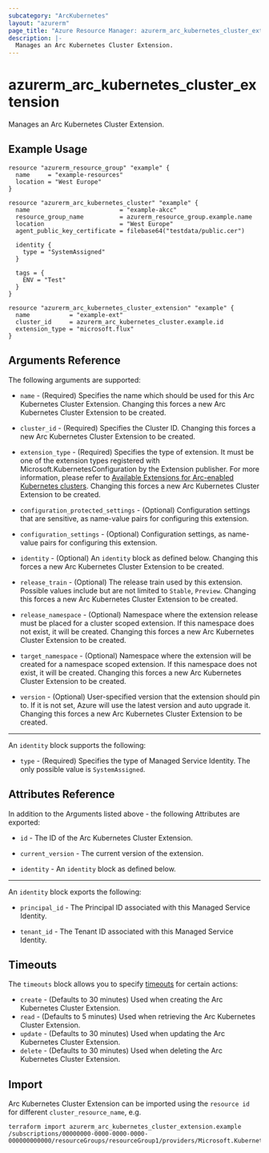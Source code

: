 ```yaml
---
subcategory: "ArcKubernetes"
layout: "azurerm"
page_title: "Azure Resource Manager: azurerm_arc_kubernetes_cluster_extension"
description: |-
  Manages an Arc Kubernetes Cluster Extension.
---
```


# azurerm_arc_kubernetes_cluster_extension

Manages an Arc Kubernetes Cluster Extension.

## Example Usage

```hcl
resource "azurerm_resource_group" "example" {
  name     = "example-resources"
  location = "West Europe"
}

resource "azurerm_arc_kubernetes_cluster" "example" {
  name                         = "example-akcc"
  resource_group_name          = azurerm_resource_group.example.name
  location                     = "West Europe"
  agent_public_key_certificate = filebase64("testdata/public.cer")

  identity {
    type = "SystemAssigned"
  }

  tags = {
    ENV = "Test"
  }
}

resource "azurerm_arc_kubernetes_cluster_extension" "example" {
  name           = "example-ext"
  cluster_id     = azurerm_arc_kubernetes_cluster.example.id
  extension_type = "microsoft.flux"
}
```

## Arguments Reference

The following arguments are supported:

* `name` - (Required) Specifies the name which should be used for this Arc Kubernetes Cluster Extension. Changing this forces a new Arc Kubernetes Cluster Extension to be created.

* `cluster_id` - (Required) Specifies the Cluster ID. Changing this forces a new Arc Kubernetes Cluster Extension to be created.

* `extension_type` - (Required) Specifies the type of extension. It must be one of the extension types registered with Microsoft.KubernetesConfiguration by the Extension publisher. For more information, please refer to [Available Extensions for Arc-enabled Kubernetes clusters](https://learn.microsoft.com/en-us/azure/azure-arc/kubernetes/extensions-release). Changing this forces a new Arc Kubernetes Cluster Extension to be created.

* `configuration_protected_settings` - (Optional) Configuration settings that are sensitive, as name-value pairs for configuring this extension.

* `configuration_settings` - (Optional) Configuration settings, as name-value pairs for configuring this extension.

* `identity` - (Optional) An `identity` block as defined below. Changing this forces a new Arc Kubernetes Cluster Extension to be created.

* `release_train` - (Optional) The release train used by this extension. Possible values include but are not limited to `Stable`, `Preview`. Changing this forces a new Arc Kubernetes Cluster Extension to be created.

* `release_namespace` - (Optional) Namespace where the extension release must be placed for a cluster scoped extension. If this namespace does not exist, it will be created. Changing this forces a new Arc Kubernetes Cluster Extension to be created.

* `target_namespace` - (Optional) Namespace where the extension will be created for a namespace scoped extension.  If this namespace does not exist, it will be created. Changing this forces a new Arc Kubernetes Cluster Extension to be created.

* `version` - (Optional) User-specified version that the extension should pin to. If it is not set, Azure will use the latest version and auto upgrade it. Changing this forces a new Arc Kubernetes Cluster Extension to be created.

---

An `identity` block supports the following:

* `type` - (Required) Specifies the type of Managed Service Identity. The only possible value is `SystemAssigned`.

## Attributes Reference

In addition to the Arguments listed above - the following Attributes are exported:

* `id` - The ID of the Arc Kubernetes Cluster Extension.

* `current_version` - The current version of the extension.

* `identity` - An `identity` block as defined below.

---

An `identity` block exports the following:

* `principal_id` - The Principal ID associated with this Managed Service Identity.

* `tenant_id` - The Tenant ID associated with this Managed Service Identity.

## Timeouts

The `timeouts` block allows you to specify [timeouts](https://www.terraform.io/docs/configuration/resources.html#timeouts) for certain actions:

* `create` - (Defaults to 30 minutes) Used when creating the Arc Kubernetes Cluster Extension.
* `read` - (Defaults to 5 minutes) Used when retrieving the Arc Kubernetes Cluster Extension.
* `update` - (Defaults to 30 minutes) Used when updating the Arc Kubernetes Cluster Extension.
* `delete` - (Defaults to 30 minutes) Used when deleting the Arc Kubernetes Cluster Extension.

## Import

Arc Kubernetes Cluster Extension can be imported using the `resource id` for different `cluster_resource_name`, e.g.

```shell
terraform import azurerm_arc_kubernetes_cluster_extension.example /subscriptions/00000000-0000-0000-0000-000000000000/resourceGroups/resourceGroup1/providers/Microsoft.Kubernetes/connectedClusters/cluster1/providers/Microsoft.KubernetesConfiguration/extensions/extension1
```
